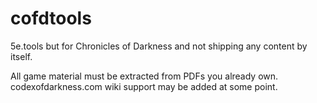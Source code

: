 # cofdtools
5e.tools but for Chronicles of Darkness and not shipping any content by itself.

All game material must be extracted from PDFs you already own. codexofdarkness.com wiki support may be added at some point.
